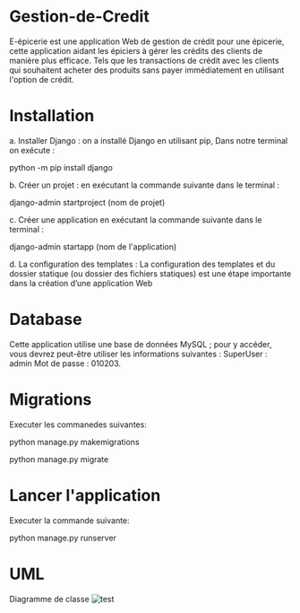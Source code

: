 # Gestion-de-Credit
 E-épicerie est une application Web de gestion de crédit pour une épicerie, cette application aidant les épiciers à gérer les crédits des clients de manière plus efficace. Tels que les transactions de crédit avec les clients qui souhaitent acheter des produits sans payer immédiatement en utilisant l'option de crédit.

# Installation
a. Installer Django : on a installé Django en utilisant pip, 
Dans notre terminal on exécute :

python -m pip install django

b. Créer un projet : en exécutant la commande suivante dans le terminal :

django-admin startproject (nom de projet)

c. Créer une application en exécutant la commande suivante dans le terminal :

django-admin startapp (nom de l'application)

d. La configuration des templates : La configuration des templates et du dossier statique
(ou dossier des fichiers statiques) est une étape importante dans la création d’une application
Web


# Database
Cette application utilise une base de données MySQL ; pour y accéder, vous devrez peut-être utiliser les informations suivantes : SuperUser : admin
Mot de passe : 010203.
# Migrations
 Executer les commanedes suivantes:
 
 python manage.py makemigrations
 
 python manage.py migrate
 # Lancer l'application
 
 Executer  la commande suivante:
 
 python manage.py runserver
 
 
 # UML
 Diagramme de classe
 ![test](https://user-images.githubusercontent.com/119801911/221303323-df58a46f-cda1-4ed2-a250-126606bb4163.png)
 
 
